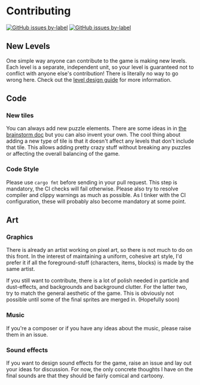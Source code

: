 # Contributing
[![GitHub issues by-label](https://img.shields.io/github/issues/amethyst/dwarf_seeks_fortune/good%20first%20issue?color=7057FF&label=good%20first%20issues)](https://github.com/amethyst/dwarf_seeks_fortune/issues?q=is%3Aissue+is%3Aopen+label%3A%22good+first+issue%22)
[![GitHub issues by-label](https://img.shields.io/github/issues/amethyst/dwarf_seeks_fortune/help%20wanted?color=008672&label=help%20wanted)](https://github.com/amethyst/dwarf_seeks_fortune/issues?q=is%3Aopen+is%3Aissue+label%3A%22help+wanted%22)

## New Levels
One simple way anyone can contribute to the game is making new levels. Each level is a separate, independent unit, so your level is guaranteed not to conflict with anyone else's contribution! There is literally no way to go wrong here. Check out the [level design guide](/docs/LevelDesign.md) for more information.

## Code
### New tiles
You can always add new puzzle elements. There are some ideas in in [the brainstorm doc](docs/brainstorm.md) but you can also invent your own. The cool thing about adding a new type of tile is that it doesn't affect any levels that don't include that tile. This allows adding pretty crazy stuff without breaking any puzzles or affecting the overall balancing of the game.

### Code Style
Please use `cargo fmt` before sending in your pull request. This step is mandatory, the CI checks will fail otherwise. Please also try to resolve compiler and clippy warnings as much as possible. As I tinker with the CI configuration, these will probably also become mandatory at some point.

## Art
### Graphics
There is already an artist working on pixel art, so there is not much to do on this front. In the interest of maintaining a uniform, cohesive art style, I'd prefer it if all the foreground-stuff (characters, items, blocks) is made by the same artist.

If you still want to contribute, there is a lot of polish needed in particle and dust-effects, and backgrounds and background clutter. For the latter two, try to match the general aesthetic of the game. This is obviously not possible until some of the final sprites are merged in. (Hopefully soon)

### Music
If you're a composer or if you have any ideas about the music, please raise them in an issue. 

### Sound effects
If you want to design sound effects for the game, raise an issue and lay out your ideas for discussion. For now, the only concrete thoughts I have on the final sounds are that they should be fairly comical and cartoony.
